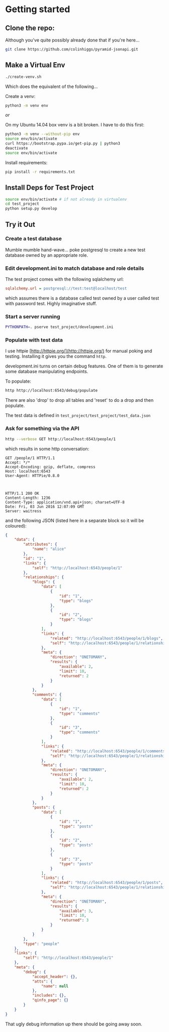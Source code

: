 # Getting started

## Clone the repo:
Although you've quite possibly already done that if you're here...
```bash
git clone https://github.com/colinhiggs/pyramid-jsonapi.git
```

## Make a Virtual Env

```bash
./create-venv.sh
```

Which does the equivalent of the following...

Create a venv:
```bash
python3 -m venv env
```

*or*

On my Ubuntu 14.04 box venv is a bit broken. I have to do this first:
```bash
python3 -m venv --without-pip env
source env/bin/activate
curl https://bootstrap.pypa.io/get-pip.py | python3
deactivate
source env/bin/activate
```

Install requirements:
```bash
pip install -r requirements.txt
```

## Install Deps for Test Project

```bash
source env/bin/activate # if not already in virtualenv
cd test_project
python setup.py develop
```

## Try it Out

### Create a test database

Mumble mumble hand-wave... poke postgresql to create a new test database owned by an appropriate role.

### Edit development.ini to match database and role details

The test project comes with the following sqlalchemy url:
```ini
sqlalchemy.url = postgresql://test:test@localhost/test
```
which assumes there is a database called test owned by a user called test with password test. Highly imaginative stuff.

### Start a server running
```bash
PYTHONPATH=. pserve test_project/development.ini
```

### Populate with test data
I use httpie [http://httpie.org/](http://httpie.org/) for manual poking and testing. Installing it gives you the command `http`.

development.ini turns on certain debug features. One of them is to generate some database manipulating endpoints.

To populate:
```bash
http http://localhost:6543/debug/populate
```

There are also 'drop' to drop all tables and 'reset' to do a drop and then populate.

The test data is defined in `test_project/test_project/test_data.json`

### Ask for something via the API
```bash
http --verbose GET http://localhost:6543/people/1
```

which results in some http conversation:

```
GET /people/1 HTTP/1.1
Accept: */*
Accept-Encoding: gzip, deflate, compress
Host: localhost:6543
User-Agent: HTTPie/0.8.0



HTTP/1.1 200 OK
Content-Length: 1236
Content-Type: application/vnd.api+json; charset=UTF-8
Date: Fri, 03 Jun 2016 12:07:09 GMT
Server: waitress
```

and the following JSON (listed here in a separate block so it will be coloured):

```json
{
    "data": {
        "attributes": {
            "name": "alice"
        },
        "id": "1",
        "links": {
            "self": "http://localhost:6543/people/1"
        },
        "relationships": {
            "blogs": {
                "data": [
                    {
                        "id": "1",
                        "type": "blogs"
                    },
                    {
                        "id": "2",
                        "type": "blogs"
                    }
                ],
                "links": {
                    "related": "http://localhost:6543/people/1/blogs",
                    "self": "http://localhost:6543/people/1/relationships/blogs"
                },
                "meta": {
                    "direction": "ONETOMANY",
                    "results": {
                        "available": 2,
                        "limit": 10,
                        "returned": 2
                    }
                }
            },
            "comments": {
                "data": [
                    {
                        "id": "1",
                        "type": "comments"
                    },
                    {
                        "id": "3",
                        "type": "comments"
                    }
                ],
                "links": {
                    "related": "http://localhost:6543/people/1/comments",
                    "self": "http://localhost:6543/people/1/relationships/comments"
                },
                "meta": {
                    "direction": "ONETOMANY",
                    "results": {
                        "available": 2,
                        "limit": 10,
                        "returned": 2
                    }
                }
            },
            "posts": {
                "data": [
                    {
                        "id": "1",
                        "type": "posts"
                    },
                    {
                        "id": "2",
                        "type": "posts"
                    },
                    {
                        "id": "3",
                        "type": "posts"
                    }
                ],
                "links": {
                    "related": "http://localhost:6543/people/1/posts",
                    "self": "http://localhost:6543/people/1/relationships/posts"
                },
                "meta": {
                    "direction": "ONETOMANY",
                    "results": {
                        "available": 3,
                        "limit": 10,
                        "returned": 3
                    }
                }
            }
        },
        "type": "people"
    },
    "links": {
        "self": "http://localhost:6543/people/1"
    },
    "meta": {
        "debug": {
            "accept_header": {},
            "atts": {
                "name": null
            },
            "includes": {},
            "qinfo_page": {}
        }
    }
}
```
That ugly debug information up there should be going away soon.

